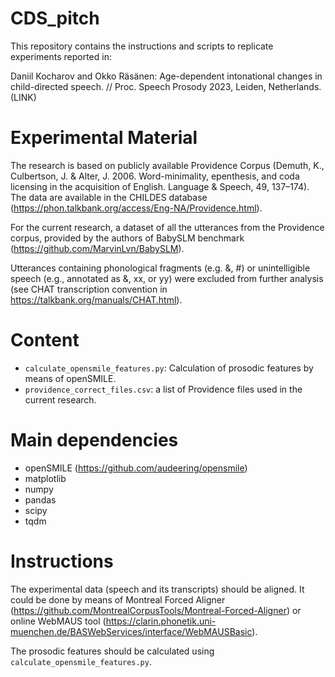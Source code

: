# CDS_pitch

This repository contains the instructions and scripts to replicate experiments reported in:

Daniil Kocharov and Okko Räsänen: Age-dependent intonational changes in child-directed speech. // Proc. Speech Prosody 2023, Leiden, Netherlands. (LINK)

# Experimental Material

The research is based on publicly available Providence Corpus (Demuth, K., Culbertson, J. & Alter, J. 2006. Word-minimality, epenthesis, and coda licensing in the acquisition of English. Language & Speech, 49, 137–174). The data are available in the CHILDES database (https://phon.talkbank.org/access/Eng-NA/Providence.html).

For the current research, a dataset of all the utterances from the Providence corpus, provided by the authors of BabySLM benchmark (https://github.com/MarvinLvn/BabySLM).

Utterances containing phonological fragments (e.g. &, #) or unintelligible speech (e.g., annotated as &, xx, or yy) were excluded from further analysis (see CHAT transcription convention in https://talkbank.org/manuals/CHAT.html).

# Content
- `calculate_opensmile_features.py`: Calculation of prosodic features by means of openSMILE.
- `providence_correct_files.csv`: a list of Providence files used in the current research.

# Main dependencies

- openSMILE (https://github.com/audeering/opensmile)
- matplotlib
- numpy
- pandas
- scipy
- tqdm

# Instructions
The experimental data (speech and its transcripts) should be aligned. It could be done by means of Montreal Forced Aligner (https://github.com/MontrealCorpusTools/Montreal-Forced-Aligner) or online WebMAUS tool (https://clarin.phonetik.uni-muenchen.de/BASWebServices/interface/WebMAUSBasic).

The prosodic features should be calculated using `calculate_opensmile_features.py`.




